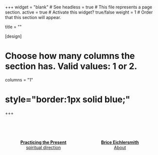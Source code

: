 +++
widget = "blank"  # See 
headless = true  # This file represents a page section.
active = true  # Activate this widget? true/false
weight = 1  # Order that this section will appear.

title = ""

[design]
  # Choose how many columns the section has. Valid values: 1 or 2.
  columns = "1"
  
# style="border:1px solid blue;"
+++

<br><br><br> 

<!-- left button --> 
<div 
style="
      width:50%; 
      float:left; 
      text-align:center
">

  <a href="spiritualdirection/"  class="hero-cta-alt myebtn" style="min-width:70%;"> 
  <b> Practicing the Present </b> <br>
  spiritual direction 
  </a>
  
</div> <!-- end left button --> 


<!-- right button --> 
<div 
style="
      width:50%; 
      float:right; 
      text-align:center
">

  <a href="aboutbrice/"  class="hero-cta-alt myebtn"   style="min-width:70%;"> 
 <b> Brice Eichlersmith </b> <br>
 About
  </a>
  
</div> <!-- end right button --> 

<br><br><br>




